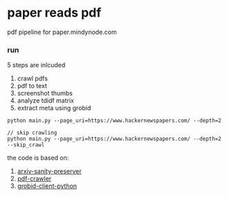 # paper reads pdf

pdf pipeline for paper.mindynode.com

### run

5 steps are inlcuded
  1. crawl pdfs
  2. pdf to text
  3. screenshot thumbs
  4. analyze tdidf matrix
  5. extract meta using grobid

```
python main.py --page_uri=https://www.hackernewspapers.com/ --depth=2

// skip crawling
python main.py --page_uri=https://www.hackernewspapers.com/ --depth=2 --skip_crawl
```

the code is based on:
  1. [arxiv-sanity-preserver](https://github.com/karpathy/arxiv-sanity-preserver)
  2. [pdf-crawler](https://github.com/SimFin/pdf-crawler)
  3. [grobid-client-python](https://github.com/kermitt2/grobid-client-python)